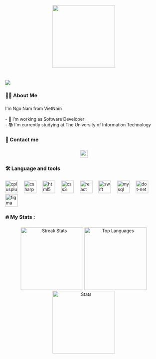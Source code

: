 
<div align="center">
  <img height="200" src="https://t4.ftcdn.net/jpg/02/78/68/55/360_F_278685521_SkqNloBUKvVrUwHOx6jTeiG8vIlkCvZV.jpg"  />
</div>

<h1 align="left">
    <img src="https://readme-typing-svg.herokuapp.com/?font=Righteous&size=35&center=false&vCenter=true&width=500&height=70&duration=4000&lines=Hi+There!+👋;+I'm+Ngo+Nam!;" />
</h1>

###

<h3 align="left">🧑‍💻  About Me</h3>

###

<p align="left">I'm Ngo Nam from VietNam<br><br>- 🔭 I’m working as Software Developer<br>- 📚 I'm currently studying at The University of Information Technology</p>

###

<h3 align="left">💬  Contact me</h3>

###

<div align="center">
  <a href="namngo102003@gmail.com" target="_blank">
    <img src="https://img.shields.io/static/v1?message=Gmail&logo=gmail&label=&color=D14836&logoColor=white&labelColor=&style=for-the-badge" height="25" alt="gmail logo"  />
  </a>
</div>

###

<h3 align="left">🛠 Language and tools</h3>

###

<div align="left">
  <img src="https://skillicons.dev/icons?i=cpp" height="40" alt="cplusplus logo"  />
  <img width="12" />
  <img src="https://skillicons.dev/icons?i=cs" height="40" alt="csharp logo"  />
  <img width="12" />
  <img src="https://skillicons.dev/icons?i=html" height="40" alt="html5 logo"  />
  <img width="12" />
  <img src="https://skillicons.dev/icons?i=css" height="40" alt="css3 logo"  />
  <img width="12" />
  <img src="https://skillicons.dev/icons?i=react" height="40" alt="react logo"  />
  <img width="12" />
  <img src="https://skillicons.dev/icons?i=swift" height="40" alt="swift logo"  />
  <img width="12" />
  <img src="https://skillicons.dev/icons?i=mysql" height="40" alt="mysql logo"  />
  <img width="12" />
  <img src="https://skillicons.dev/icons?i=dotnet" height="40" alt="dot-net logo"  />
  <img width="12" />
  <img src="https://skillicons.dev/icons?i=figma" height="40" alt="figma logo"  />
</div>

###

<h3 align="left">🔥   My Stats :</h3>

###

<div align="center">
  <img src="https://github-readme-stats.vercel.app/api?username=dunoiww&theme=dracula&hide_border=false&include_all_commits=false&count_private=false" alt="Streak Stats" style="height: 200px; object-fit: cover;">
  <img src="https://github-readme-stats.vercel.app/api/top-langs/?username=dunoiww&theme=dracula&hide_border=false&include_all_commits=false&count_private=false&layout=compact" alt="Top Languages" style="height: 200px; object-fit: cover;">
  <img src="https://github-readme-streak-stats.herokuapp.com/?user=dunoiww&theme=dracula&hide_border=false" alt="Stats" style="height: calc(400px - 200px); object-fit: cover;">
</div>


###
